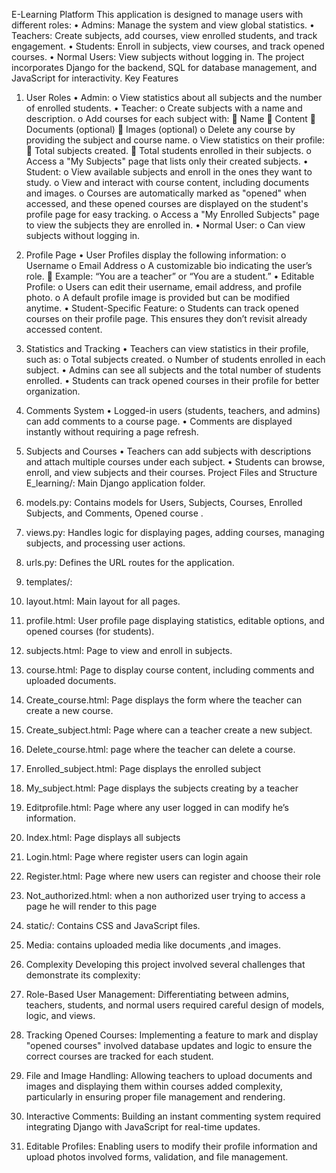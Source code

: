 E-Learning Platform
This application is designed to manage users with different roles:
•	Admins: Manage the system and view global statistics.
•	Teachers: Create subjects, add courses, view enrolled students, and track engagement.
•	Students: Enroll in subjects, view courses, and track opened courses.
•	Normal Users: View subjects  without logging in.
The project incorporates Django for the backend, SQL for database management, and JavaScript for interactivity.
Key Features
1. User Roles
•	Admin:
o	View statistics about all subjects and the number of enrolled students.
•	Teacher:
o	Create subjects with a name and description.
o	Add courses for each subject with:
	Name
	Content
	Documents (optional)
	Images (optional)
o	Delete any course by providing the subject and course name.
o	View statistics on their profile:
	Total subjects created.
	Total students enrolled in their subjects.
o	Access a "My Subjects" page that lists only their created subjects.
•	Student:
o	View available subjects and enroll in the ones they want to study.
o	View and interact with course content, including documents and images.
o	Courses are automatically marked as "opened" when accessed, and these opened courses are displayed on the student's profile page for easy tracking.
o	Access a "My Enrolled Subjects" page to view the subjects they are enrolled in.
•	Normal User:
o	Can view subjects  without logging in.
2. Profile Page
•	User Profiles display the following information:
o	Username
o	Email Address
o	A customizable bio indicating the user’s role.
	Example: “You are a teacher” or “You are a student.”
•	Editable Profile:
o	Users can edit their username, email address, and profile photo.
o	A default profile image is provided but can be modified anytime.
•	Student-Specific Feature:
o	Students can track opened courses on their profile page. This ensures they don’t revisit already accessed content.

3. Statistics and Tracking
•	Teachers can view statistics in their profile, such as:
o	Total subjects created.
o	Number of students enrolled in each subject.
•	Admins can see all subjects and the total number of students enrolled.
•	Students can track opened courses in their profile for better organization.

4. Comments System
•	Logged-in users (students, teachers, and admins) can add comments to a course page.
•	Comments are displayed instantly without requiring a page refresh.

5. Subjects and Courses
•	Teachers can add subjects with descriptions and attach multiple courses under each subject.
•	Students can browse, enroll, and view subjects and their courses.
Project Files and Structure
E_learning/: Main Django application folder.
1.	models.py: Contains models for Users, Subjects, Courses, Enrolled Subjects, and Comments, Opened course .
2.	views.py: Handles logic for displaying pages, adding courses, managing subjects, and processing user actions.
3.	urls.py: Defines the URL routes for the application.
4.	templates/:
1.	layout.html: Main layout for all pages.
2.	profile.html: User profile page displaying statistics, editable options, and opened courses (for students).
3.	subjects.html: Page to view and enroll in subjects.
4.	course.html: Page to display course content, including comments and uploaded documents.
5.	Create_course.html: Page displays the form where the teacher can create a new course.
6.	Create_subject.html: Page where can a teacher create a new subject.
7.	Delete_course.html: page where the teacher can delete a course.
8.	Enrolled_subject.html: Page displays the enrolled subject
9.	My_subject.html: Page displays the subjects creating by a teacher
10.	Editprofile.html: Page where any user logged in can modify he’s information.
11.	Index.html: Page displays all subjects
12.	Login.html: Page where register users can login again
13.	Register.html: Page where new users can register and choose their role
14.	Not_authorized.html: when a non authorized user trying to access a page he will render to this page
5.	static/: Contains CSS and JavaScript files.
6.	Media: contains uploaded media like documents ,and images.
7.	Complexity
Developing this project involved several challenges that demonstrate its complexity:
1.	Role-Based User Management: Differentiating between admins, teachers, students, and normal users required careful design of models, logic, and views.
2.	Tracking Opened Courses: Implementing a feature to mark and display "opened courses" involved database updates and logic to ensure the correct courses are tracked for each student.
3.	File and Image Handling: Allowing teachers to upload documents and images and displaying them within courses added complexity, particularly in ensuring proper file management and rendering.
4.	Interactive Comments: Building an instant commenting system required integrating Django with JavaScript for real-time updates.
5.	Editable Profiles: Enabling users to modify their profile information and upload photos involved forms, validation, and file management.

